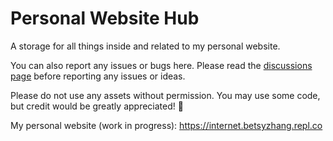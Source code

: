# Personal Website Hub
A storage for all things inside and related to my personal website.  

You can also report any issues or bugs here. Please read the [discussions page](https://github.com/BetsyZhang10/my-internet/discussions) before reporting any issues or ideas.  

Please do not use any assets without permission. You may use some code, but credit would be greatly appreciated! 🙌  

My personal website (work in progress): https://internet.betsyzhang.repl.co  
